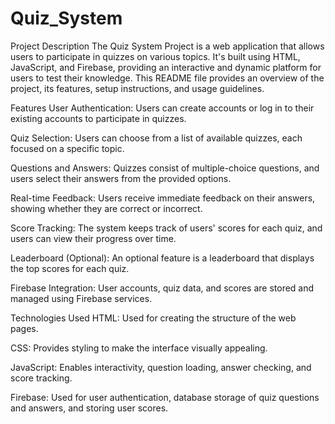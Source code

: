 # Quiz_System
Project Description
The Quiz System Project is a web application that allows users to participate in quizzes on various topics. 
It's built using HTML, JavaScript, and Firebase, providing an interactive and dynamic platform for users to test their knowledge. 
This README file provides an overview of the project, its features, setup instructions, and usage guidelines.

Features
User Authentication: Users can create accounts or log in to their existing accounts to participate in quizzes.

Quiz Selection: Users can choose from a list of available quizzes, each focused on a specific topic.

Questions and Answers: Quizzes consist of multiple-choice questions, and users select their answers from the provided options.

Real-time Feedback: Users receive immediate feedback on their answers, showing whether they are correct or incorrect.

Score Tracking: The system keeps track of users' scores for each quiz, and users can view their progress over time.

Leaderboard (Optional): An optional feature is a leaderboard that displays the top scores for each quiz.

Firebase Integration: User accounts, quiz data, and scores are stored and managed using Firebase services.

Technologies Used
HTML: Used for creating the structure of the web pages.

CSS: Provides styling to make the interface visually appealing.

JavaScript: Enables interactivity, question loading, answer checking, and score tracking.

Firebase: Used for user authentication, database storage of quiz questions and answers, and storing user scores.

